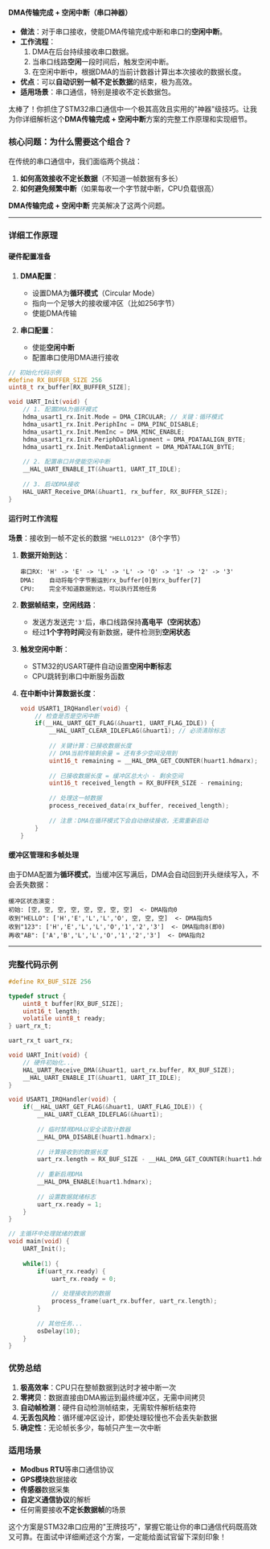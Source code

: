 #### DMA传输完成 + 空闲中断（串口神器）

-   **做法**：对于串口接收，使能DMA传输完成中断和串口的**空闲中断**。
-   **工作流程**：
    1.  DMA在后台持续接收串口数据。
    2.  当串口线路**空闲**一段时间后，触发空闲中断。
    3.  在空闲中断中，根据DMA的当前计数器计算出本次接收的数据长度。
-   **优点**：可以**自动识别一帧不定长数据**的结束，极为高效。
-   **适用场景**：串口通信，特别是接收不定长数据包。



太棒了！你抓住了STM32串口通信中一个极其高效且实用的"神器"级技巧。让我为你详细解析这个**DMA传输完成 + 空闲中断**方案的完整工作原理和实现细节。

### 核心问题：为什么需要这个组合？

在传统的串口通信中，我们面临两个挑战：
1. **如何高效接收不定长数据**（不知道一帧数据有多长）
2. **如何避免频繁中断**（如果每收一个字节就中断，CPU负载很高）

**DMA传输完成 + 空闲中断** 完美解决了这两个问题。

---

### 详细工作原理

#### 硬件配置准备

1. **DMA配置**：
   - 设置DMA为**循环模式**（Circular Mode）
   - 指向一个足够大的接收缓冲区（比如256字节）
   - 使能DMA传输

2. **串口配置**：
   - 使能**空闲中断**
   - 配置串口使用DMA进行接收

```c
// 初始化代码示例
#define RX_BUFFER_SIZE 256
uint8_t rx_buffer[RX_BUFFER_SIZE];

void UART_Init(void) {
    // 1. 配置DMA为循环模式
    hdma_usart1_rx.Init.Mode = DMA_CIRCULAR; // 关键：循环模式
    hdma_usart1_rx.Init.PeriphInc = DMA_PINC_DISABLE;
    hdma_usart1_rx.Init.MemInc = DMA_MINC_ENABLE;
    hdma_usart1_rx.Init.PeriphDataAlignment = DMA_PDATAALIGN_BYTE;
    hdma_usart1_rx.Init.MemDataAlignment = DMA_MDATAALIGN_BYTE;
    
    // 2. 配置串口并使能空闲中断
    __HAL_UART_ENABLE_IT(&huart1, UART_IT_IDLE);
    
    // 3. 启动DMA接收
    HAL_UART_Receive_DMA(&huart1, rx_buffer, RX_BUFFER_SIZE);
}
```

#### 运行时工作流程

**场景**：接收到一帧不定长的数据 `"HELLO123"`（8个字节）

1. **数据开始到达**：
   ```
   串口RX: 'H' -> 'E' -> 'L' -> 'L' -> 'O' -> '1' -> '2' -> '3'
   DMA:    自动将每个字节搬运到rx_buffer[0]到rx_buffer[7]
   CPU:    完全不知道数据到达，可以执行其他任务
   ```

2. **数据帧结束，空闲线路**：
   - 发送方发送完`'3'`后，串口线路保持**高电平（空闲状态）**
   - 经过**1个字符时间**没有新数据，硬件检测到**空闲状态**

3. **触发空闲中断**：
   - STM32的USART硬件自动设置**空闲中断标志**
   - CPU跳转到串口中断服务函数

4. **在中断中计算数据长度**：
   ```c
   void USART1_IRQHandler(void) {
       // 检查是否是空闲中断
       if(__HAL_UART_GET_FLAG(&huart1, UART_FLAG_IDLE)) {
           __HAL_UART_CLEAR_IDLEFLAG(&huart1); // 必须清除标志
           
           // 关键计算：已接收数据长度
           // DMA当前传输剩余量 = 还有多少空间没用到
           uint16_t remaining = __HAL_DMA_GET_COUNTER(huart1.hdmarx);
           
           // 已接收数据长度 = 缓冲区总大小 - 剩余空间
           uint16_t received_length = RX_BUFFER_SIZE - remaining;
           
           // 处理这一帧数据
           process_received_data(rx_buffer, received_length);
           
           // 注意：DMA在循环模式下会自动继续接收，无需重新启动
       }
   }
   ```

#### 缓冲区管理和多帧处理

由于DMA配置为**循环模式**，当缓冲区写满后，DMA会自动回到开头继续写入，不会丢失数据：

```
缓冲区状态演变：
初始: [空, 空, 空, 空, 空, 空, 空, 空]  <- DMA指向0
收到"HELLO": ['H','E','L','L','O', 空, 空, 空]  <- DMA指向5
收到"123": ['H','E','L','L','O','1','2','3']  <- DMA指向8(即0)
再收"AB": ['A','B','L','L','O','1','2','3']  <- DMA指向2
```

---

### 完整代码示例

```c
#define RX_BUF_SIZE 256

typedef struct {
    uint8_t buffer[RX_BUF_SIZE];
    uint16_t length;
    volatile uint8_t ready;
} uart_rx_t;

uart_rx_t uart_rx;

void UART_Init(void) {
    // 硬件初始化...
    HAL_UART_Receive_DMA(&huart1, uart_rx.buffer, RX_BUF_SIZE);
    __HAL_UART_ENABLE_IT(&huart1, UART_IT_IDLE);
}

void USART1_IRQHandler(void) {
    if(__HAL_UART_GET_FLAG(&huart1, UART_FLAG_IDLE)) {
        __HAL_UART_CLEAR_IDLEFLAG(&huart1);
        
        // 临时禁用DMA以安全读取计数器
        __HAL_DMA_DISABLE(huart1.hdmarx);
        
        // 计算接收到的数据长度
        uart_rx.length = RX_BUF_SIZE - __HAL_DMA_GET_COUNTER(huart1.hdmarx);
        
        // 重新启用DMA
        __HAL_DMA_ENABLE(huart1.hdmarx);
        
        // 设置数据就绪标志
        uart_rx.ready = 1;
    }
}

// 主循环中处理就绪的数据
void main(void) {
    UART_Init();
    
    while(1) {
        if(uart_rx.ready) {
            uart_rx.ready = 0;
            
            // 处理接收到的数据
            process_frame(uart_rx.buffer, uart_rx.length);
        }
        
        // 其他任务...
        osDelay(10);
    }
}
```

### 优势总结

1. **极高效率**：CPU只在整帧数据到达时才被中断一次
2. **零拷贝**：数据直接由DMA搬运到最终缓冲区，无需中间拷贝
3. **自动帧检测**：硬件自动检测帧结束，无需软件解析结束符
4. **无丢包风险**：循环缓冲区设计，即使处理较慢也不会丢失新数据
5. **确定性**：无论帧长多少，每帧只产生一次中断

### 适用场景

- **Modbus RTU**等串口通信协议
- **GPS模块**数据接收
- **传感器**数据采集
- **自定义通信协议**的解析
- 任何需要接收**不定长数据帧**的场景

这个方案是STM32串口应用的"王牌技巧"，掌握它能让你的串口通信代码既高效又可靠。在面试中详细阐述这个方案，一定能给面试官留下深刻印象！